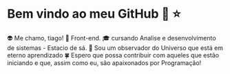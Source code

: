 # Bem vindo ao meu GitHub 👋 ⭐
👽 Me chamo, tiago!
🔧 Front-end.
🎓 cursando Analise e desenvolvimento de sistemas - Estacio de sá.
🌌 Sou um observador do Universo que está em eterno aprendizado
🍀 Espero que possa contribuir com aqueles que estão iniciando e que, assim como eu, são apaixonados por Programação!

<!--
**tiagohenrique99/tiagohenrique99** is a ✨ _special_ ✨ repository because its `README.md` (this file) appears on your GitHub profile.

Here are some ideas to get you started:

- 🔭 I’m currently working on ...
- 🌱 I’m currently learning ...
- 👯 I’m looking to collaborate on ...
- 🤔 I’m looking for help with ...
- 💬 Ask me about ...
- 📫 How to reach me: ...
- 😄 Pronouns: ...
- ⚡ Fun fact: ...
-->
